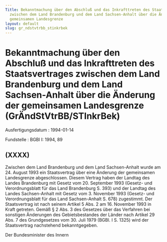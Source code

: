 ```yaml
---
Title: Bekanntmachung über den Abschluß und das Inkrafttreten des Staatsvertrages
  zwischen dem Land Brandenburg und dem Land Sachsen-Anhalt über die Änderung der
  gemeinsamen Landesgrenze
layout: default
slug: gr_ndstvtrbb_stinkrbek
---
```


# Bekanntmachung über den Abschluß und das Inkrafttreten des Staatsvertrages zwischen dem Land Brandenburg und dem Land Sachsen-Anhalt über die Änderung der gemeinsamen Landesgrenze (GrÄndStVtrBB/STInkrBek)

Ausfertigungsdatum
:   1994-01-14

Fundstelle
:   BGBl I: 1994, 89



## (XXXX)

Zwischen dem Land Brandenburg und dem Land Sachsen-Anhalt wurde am 24.
August 1993 ein Staatsvertrag über eine Änderung der gemeinsamen
Landesgrenze abgeschlossen. Diesem Vertrag haben der Landtag des
Landes Brandenburg mit Gesetz vom 20. September 1993 (Gesetz- und
Verordnungsblatt für das Land Brandenburg S. 393) und der Landtag des
Landes Sachsen-Anhalt mit Gesetz vom 3. November 1993 (Gesetz- und
Verordnungsblatt für das Land Sachsen-Anhalt S. 678) zugestimmt. Der
Staatsvertrag ist nach seinem Artikel 5 Abs. 2 am 16. November 1993 in
Kraft getreten.
Gemäß § 2 Abs. 3 des Gesetzes über das Verfahren bei sonstigen
Änderungen des Gebietsbestandes der Länder nach Artikel 29 Abs. 7 des
Grundgesetzes vom 30. Juli 1979 (BGBl. I S. 1325) wird der
Staatsvertrag nachstehend bekanntgegeben.

Der Bundesminister des Innern

